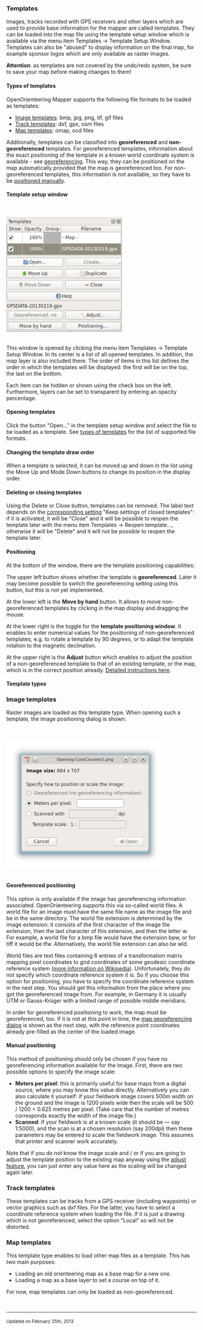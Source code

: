 <!DOCTYPE html PUBLIC "-//W3C//DTD html 4.01 Transitional//EN">
<html>
<head>
<title>OpenOrienteering Mapper Help - Templates</title>
<link rel="stylesheet" href="oomap.css" type="text/css" title="OOMapper stylesheet">
<meta name="author" content="Peter Hoban, Thomas Schoeps">
<meta name="description" content="Open Orienteering Mapper help">
<meta name="keywords" content="Help, Orienteering, mapping">
</head>
<body>


<h3>Templates</h3>
<p>Images, tracks recorded with GPS receivers and other layers which are used to provide base information for the mapper are called templates. They can be loaded into the map file using the template setup window which is available via the menu item Templates -&gt; Template Setup Window. Templates can also be "abused" to display information on the final map, for example sponsor logos which are only available as raster images.</p>

<p><b>Attention</b>: as templates are not covered by the undo/redo system, be sure to save your map before making changes to them!</p>

<a name="types"><h4>Types of templates</h4></a>
<p>OpenOrienteering Mapper supports the following file formats to be loaded as templates:</p>
<ul>
<li><a href="#type_image">Image templates</a>: bmp, jpg, png, tif, gif files</li>
<li><a href="#type_track">Track templates</a>: dxf, gpx, osm files</li>
<li><a href="#type_map">Map templates</a>: omap, ocd files</li>
</ul>

<p>Additionally, templates can be classified into <b>georeferenced</b> and <b>non-georeferenced</b> templates. For georeferenced templates, information about the exact positioning of the template in a known world coordinate system is available - see <a href="georeferencing.html">georeferencing</a>. This way, they can be positioned on the map automatically provided that the map is georeferenced too. For non-georeferenced templates, this information is not available, so they have to be <a href="#positioning">positioned manually</a>.

<a name="setup"><h4>Template setup window</h4></a>

<br/><br/><img src="images/template_setup_window.png" border="0" /><br/><br/>

<p>This window is opened by clicking the menu item Templates -&gt; Template Setup Window. In its center is a list of all opened templates. In addition, the map layer is also included there. The order of items in this list defines the order in which the templates will be displayed: the first will be on the top, the last on the bottom.</p>

<p>Each item can be hidden or shown using the check box on the left. Furthermore, layers can be set to transparent by entering an opacity percentage.</p>

<h4 id="open">Opening templates</h4>
<p>Click the button "Open..." in the template setup window and select the file to be loaded as a template. See <a href="#types">types of templates</a> for the list of supported file formats.</p>

<h4 id="draw_order">Changing the template draw order</h4>
<p>When a template is selected, it can be moved up and down in the list using the Move Up and Mode Down buttons to change its position in the display order.</p>

<h4 id="close">Deleting or closing templates</h4>
<p>Using the Delete or Close button, templates can be removed. The label text depends on the <a href="settings.html#keep_closed_templates">corresponding setting</a> "Keep settings of closed templates": if it is activated, it will be "Close" and it will be possible to reopen the template later with the menu item Templates -&gt; Reopen template..., otherwise it will be "Delete" and it will not be possible to reopen the template later.</p>

<h4 id="positioning">Positioning</h4>
<p>At the bottom of the window, there are the template positioning capabilities:</p>

<p>The upper left button shows whether the template is <b>georeferenced</b>. Later it may become possible to switch the georeferencing setting using this button, but this is not yet implemented.</p>

<p>At the lower left is the <b>Move by hand</b> button. It allows to move non-georeferenced templates by clicking in the map display and dragging the mouse.</p>

<p>At the lower right is the toggle for the <b>template positioning window</b>. It enables to enter numerical values for the positioning of non-georeferenced templates, e.g. to rotate a template by 90 degrees, or to adapt the template rotation to the magnetic declination.</p>

<p><a name="adjust">At the upper right is the <b>Adjust</b> button which enables to adjust the position of a non-georeferenced template to that of an existing template, or the map, which is in the correct position already.</a> <a href="template_adjust.html">Detailed instructions here</a>.</p>


<h4>Template types</h4>

<a name="type_image"><h3>Image templates</h3></a>

<p>Raster images are loaded as this template type. When opening such a template, the image positioning dialog is shown:</p>

<br/><br/><img src="images/template_image_positioning.png" border="0" /><br/><br/>

<h4>Georeferenced positioning</h4>

<p>This option is only available if the image has georeferencing information associated. OpenOrienteering supports this via so-called world files. A world file for an image must have the same file name as the image file and be in the same directory. The world file extension is determined by the image extension: it consists of the first character of the image file extension, then the last character of this extension, and then the letter w. For example, a world file for a bmp file would have the extension bpw, or for tiff it would be tfw. Alternatively, the world file extension can also be wld.</p>

<p>World files are text files containing 6 entries of a transformation matrix mapping pixel coordinates to grid coordinates of some geodesic coordinate reference system (<a href="http://en.wikipedia.org/wiki/World_file">more information on Wikipedia</a>). Unfortunately, they do not specify which coordinate reference system it is. So if you choose this option for positioning, you have to specify the coordinate reference system in the next step. You should get this information from the place where you got the georeferenced image from. For example, in Germany it is usually UTM or Gauss-Kr&uuml;ger with a limited range of possible middle meridians.</p>

<p>In order for georeferenced positioning to work, the map must be georeferenced, too. If it is not at this point in time, the <a href="georeferencing.html">map georeferencing dialog</a> is shown as the next step, with the reference point coordinates already pre-filled as the center of the loaded image.</p>

<h4>Manual positioning</h4>

<p>This method of positioning should only be chosen if you have no georeferencing information available for the image. First, there are two possible options to specify the image scale:</p>

<ul>
<li><b>Meters per pixel</b>: this is primarily useful for base maps from a digital source, where you may know this value directly. Alternatively you can also calculate it yourself: if your fieldwork image covers 500m width on the ground and the image is 1200 pixels wide then the scale will be 500 / 1200 = 0.625 metres per pixel. (Take care that the number of metres corresponds exactly the width of the image file.)</li>
<li><b>Scanned</b>: if your fieldwork is at a known scale (it should be &#8212; say 1:5000), and the scan is at a chosen resolution (say 200dpi) then these parameters may be entered to scale the fieldwork image. This assumes that printer and scanner work accurately.</li>
</ul>

<p>Note that if you do not know the image scale and / or if you are going to adjust the template position to the existing map anyway using the <a href="#adjust">adjust feature</a>, you can just enter any value here as the scaling will be changed again later.</p>

<a name="type_track"><h3>Track templates</h3></a>

<p>These templates can be tracks from a GPS receiver (including waypoints) or vector graphics such as dxf files. For the latter, you have to select a coordinate reference system when loading the file. If it is just a drawing which is not georeferenced, select the option "Local" so will not be distorted.</p>

<a name="type_map"><h3>Map templates</h3></a>

<p>This template type enables to load other map files as a template. This has two main purposes:</p>

<ul>
<li>Loading an old orienteering map as a base map for a new one.</li>
<li>Loading a map as a base layer to set a course on top of it.</li>
</ul>

<p>For now, map templates can only be loaded as non-georeferenced.</p>


<p>&nbsp;</p>
<hr/>
<p><small>Updated on February 25th, 2013</small></p>
</body>
</html>
